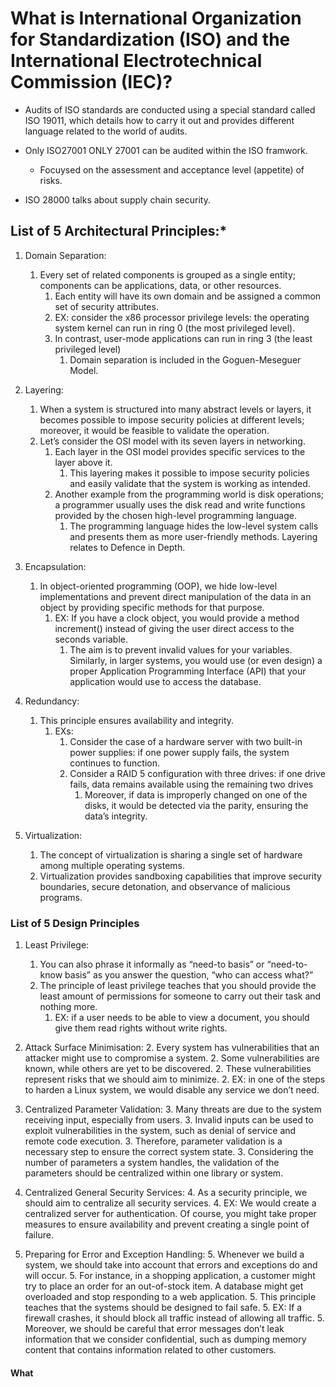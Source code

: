 # What is International Organization for Standardization (ISO) and the International Electrotechnical Commission (IEC)?

* Audits of ISO standards are conducted using a special standard called ISO 19011, which details how to carry it out and provides different language related to the world of audits.
* Only ISO27001 ONLY 27001 can be audited within the ISO framwork.
  * Focuysed on the assessment and acceptance level (appetite) of risks.

* ISO 28000 talks about supply chain security.

## List of 5 Architectural Principles:*

1. Domain Separation:
   1. Every set of related components is grouped as a single entity; components can be applications, data, or other resources.
      1. Each entity will have its own domain and be assigned a common set of security attributes.
      2. EX: consider the x86 processor privilege levels: the operating system kernel can run in ring 0 (the most privileged level).
      3. In contrast, user-mode applications can run in ring 3 (the least privileged level)
         1. Domain separation is included in the Goguen-Meseguer Model.

2. Layering:
   1. When a system is structured into many abstract levels or layers, it becomes possible to impose security policies at different levels; moreover, it would be feasible to validate the operation.
   2. Let’s consider the OSI model with its seven layers in networking.
      1. Each layer in the OSI model provides specific services to the layer above it.
         1. This layering makes it possible to impose security policies and easily validate that the system is working as intended.
      2. Another example from the programming world is disk operations; a programmer usually uses the disk read and write functions provided by the chosen high-level programming language.
         1. The programming language hides the low-level system calls and presents them as more user-friendly methods. Layering relates to Defence in Depth.

3. Encapsulation:
   1. In object-oriented programming (OOP), we hide low-level implementations and prevent direct manipulation of the data in an object by providing specific methods for that purpose.
      1. EX: If you have a clock object, you would provide a method increment() instead of giving the user direct access to the seconds variable.
         1. The aim is to prevent invalid values for your variables. Similarly, in larger systems, you would use (or even design) a proper Application Programming Interface (API) that your application would use to access the database.

4. Redundancy:
   1. This principle ensures availability and integrity.
      1. EXs:
         1. Consider the case of a hardware server with two built-in power supplies: if one power supply fails, the system continues to function.
         2. Consider a RAID 5 configuration with three drives: if one drive fails, data remains available using the remaining two drives
            1. Moreover, if data is improperly changed on one of the disks, it would be detected via the parity, ensuring the data’s integrity.

5. Virtualization:
   1. The concept of virtualization is sharing a single set of hardware among multiple operating systems.
   2. Virtualization provides sandboxing capabilities that improve security boundaries, secure detonation, and observance of malicious programs.

### List of 5 Design Principles

1. Least Privilege:
   1. You can also phrase it informally as “need-to basis” or “need-to-know basis” as you answer the question, “who can access what?”
   1. The principle of least privilege teaches that you should provide the least amount of permissions for someone to carry out their task and nothing more.
      1. EX: if a user needs to be able to view a document, you should give them read rights without write rights.

2. Attack Surface Minimisation:
   2. Every system has vulnerabilities that an attacker might use to compromise a system.
      2. Some vulnerabilities are known, while others are yet to be discovered.
   2. These vulnerabilities represent risks that we should aim to minimize.
      2. EX: in one of the steps to harden a Linux system, we would disable any service we don’t need.

3. Centralized Parameter Validation:
   3. Many threats are due to the system receiving input, especially from users.
      3. Invalid inputs can be used to exploit vulnerabilities in the system, such as denial of service and remote code execution.
         3. Therefore, parameter validation is a necessary step to ensure the correct system state.
      3. Considering the number of parameters a system handles, the validation of the parameters should be centralized within one library or system.

4. Centralized General Security Services:
   4. As a security principle, we should aim to centralize all security services.
   4. EX: We would create a centralized server for authentication. Of course, you might take proper measures to ensure availability and prevent creating a single point of failure.

5. Preparing for Error and Exception Handling:
   5. Whenever we build a system, we should take into account that errors and exceptions do and will occur.
      5. For instance, in a shopping application, a customer might try to place an order for an out-of-stock item. A database might get overloaded and stop responding to a web application.
      5. This principle teaches that the systems should be designed to fail safe.
         5. EX: If a firewall crashes, it should block all traffic instead of allowing all traffic.
            5. Moreover, we should be careful that error messages don’t leak information that we consider confidential, such as dumping memory content that contains information related to other customers.

#### What 
